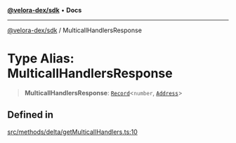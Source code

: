 [**@velora-dex/sdk**](../README.md) • **Docs**

***

[@velora-dex/sdk](../globals.md) / MulticallHandlersResponse

# Type Alias: MulticallHandlersResponse

> **MulticallHandlersResponse**: [`Record`](../-internal-/type-aliases/Record.md)\<`number`, [`Address`](Address.md)\>

## Defined in

[src/methods/delta/getMulticallHandlers.ts:10](https://github.com/VeloraDEX/paraswap-sdk/blob/feat/velora/src/methods/delta/getMulticallHandlers.ts#L10)
